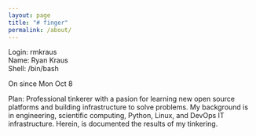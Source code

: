 ```yaml
---
layout: page
title: "# finger"
permalink: /about/
---
```


Login: rmkraus<br />
Name: Ryan Kraus<br />
Shell: /bin/bash

On since Mon Oct 8

Plan: Professional tinkerer with a pasion for learning new open source
platforms and building infrastructure to solve problems. My background is in
engineering, scientific computing, Python, Linux, and DevOps IT
infrastructure. Herein, is documented the results of my tinkering.
